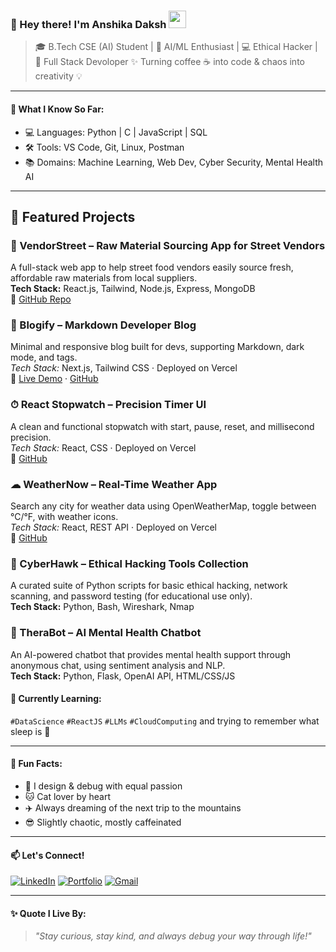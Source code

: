 ### 🧠 Hey there! I'm Anshika Daksh <img src="https://media.giphy.com/media/hvRJCLFzcasrR4ia7z/giphy.gif" width="28">

> 🎓 B.Tech CSE (AI) Student | 🤖 AI/ML Enthusiast | 💻 Ethical Hacker | 🚀 Full Stack Devoloper
> ✨ Turning coffee ☕ into code & chaos into creativity 💡

---

#### 🧠 What I Know So Far:
- 💻 Languages: Python | C | JavaScript | SQL
- 🛠️ Tools: VS Code, Git, Linux, Postman
- 📚 Domains: Machine Learning, Web Dev, Cyber Security, Mental Health AI

---
## 🚀 Featured Projects

### 🛒 VendorStreet – Raw Material Sourcing App for Street Vendors  
A full-stack web app to help street food vendors easily source fresh, affordable raw materials from local suppliers.  
**Tech Stack:** React.js, Tailwind, Node.js, Express, MongoDB  
🔗 [GitHub Repo](https://github.com/anshikadaksh06/vendorstreet) 

### 📝 Blogify – Markdown Developer Blog  
Minimal and responsive blog built for devs, supporting Markdown, dark mode, and tags.  
*Tech Stack:* Next.js, Tailwind CSS · Deployed on Vercel  
🔗 [Live Demo](https://blogify-anshika.vercel.app) · [GitHub](https://github.com/anshikadaksh06/blogify)

### ⏱ React Stopwatch – Precision Timer UI  
A clean and functional stopwatch with start, pause, reset, and millisecond precision.  
*Tech Stack:* React, CSS · Deployed on Vercel  
🔗 [GitHub](https://anshikadaksh06.github.io/Stop-Watch/)

### ☁ WeatherNow – Real-Time Weather App  
Search any city for weather data using OpenWeatherMap, toggle between °C/°F, with weather icons.  
*Tech Stack:* React, REST API · Deployed on Vercel  
🔗 [GitHub](https://github.com/anshikadaksh06/weather-now)

### 🔐 CyberHawk – Ethical Hacking Tools Collection  
A curated suite of Python scripts for basic ethical hacking, network scanning, and password testing (for educational use only).  
**Tech Stack:** Python, Bash, Wireshark, Nmap  

### 💬 TheraBot – AI Mental Health Chatbot  
An AI-powered chatbot that provides mental health support through anonymous chat, using sentiment analysis and NLP.  
**Tech Stack:** Python, Flask, OpenAI API, HTML/CSS/JS  

#### 🌱 Currently Learning:
`#DataScience` `#ReactJS` `#LLMs` `#CloudComputing` and trying to remember what sleep is 🥲

---

#### 💖 Fun Facts:
- 🎨 I design & debug with equal passion
- 🐱 Cat lover by heart
- ✈️ Always dreaming of the next trip to the mountains
- 😎 Slightly chaotic, mostly caffeinated

---

#### 📫 Let's Connect!
[![LinkedIn](https://img.shields.io/badge/LinkedIn-Anshika%20Daksh-blue?style=flat&logo=linkedin)](https://linkedin.com/in/anshikadaksh06)
[![Portfolio](https://img.shields.io/badge/Portfolio-Visit-green?style=flat&logo=firefox-browser)](https://your-portfolio-link.com)
[![Gmail](https://img.shields.io/badge/Email-anshikadaksh06@gmail.com-red?style=flat&logo=gmail)](mailto:anshikadaksh06@gmail.com)

---

#### ✨ Quote I Live By:
> *"Stay curious, stay kind, and always debug your way through life!"*

